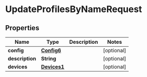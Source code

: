 

# UpdateProfilesByNameRequest

## Properties

Name | Type | Description | Notes
------------ | ------------- | ------------- | -------------
**config** | [**Config6**](Config6.md) |  |  [optional]
**description** | **String** |  |  [optional]
**devices** | [**Devices1**](Devices1.md) |  |  [optional]



